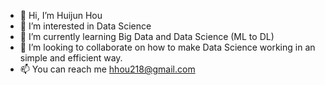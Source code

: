 - 👋 Hi, I’m Huijun Hou
- 👀 I’m interested in Data Science 
- 🌱 I’m currently learning Big Data and Data Science (ML to DL) 
- 💞️ I’m looking to collaborate on how to make Data Science working in an simple and efficient way. 
- 📫 You can reach me hhou218@gmail.com

